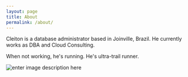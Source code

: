 ```yaml
---
layout: page
title: About
permalink: /about/
---
```


Cleiton is a database administrator based in Joinville, Brazil. He currently works as DBA and Cloud Consulting.

When not working, he's running. He's ultra-trail runner.

![enter image description here](https://fbcdn-sphotos-a-a.akamaihd.net/hphotos-ak-xtf1/t31.0-8/10365352_10202292044129556_5943786993093771034_o.jpg)
